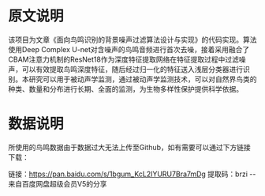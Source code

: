 # 原文说明

该项目为文章《面向鸟鸣识别的背景噪声过滤算法设计与实现》的代码实现。算法使用Deep Complex U-net对含噪声的鸟鸣音频进行首次去噪，接着采用融合了CBAM注意力机制的ResNet18作为深度特征提取网络在特征提取过程中过滤噪声，可以有效提取鸟鸣深度特征，随后经过归一化的特征送入浅层分类器进行识别。本研究可以用于被动声学监测，通过被动声学监测技术，可以对自然界鸟类的种类、数量和分布进行长期、全面的监测，为生物多样性保护提供科学依据。

# 数据说明

所使用的鸟鸣数据由于数据过大无法上传至Github，如有需要可以通过下方链接下载：

链接：https://pan.baidu.com/s/1bgum_KcL2IYURU7Bra7mDg 
提取码：brzi 
--来自百度网盘超级会员V5的分享
